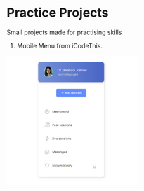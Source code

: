 # Practice Projects

Small projects made for practising skills

1. Mobile Menu from iCodeThis.

<img src="./screenshots/mobileMenu.png" alt="Screenshot of Mobile Menu Project" width="300"/>
